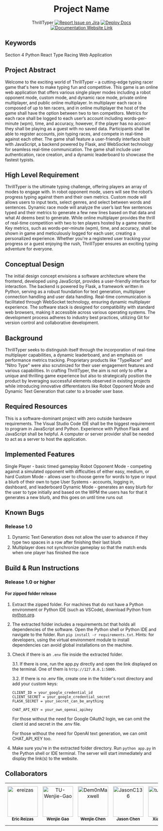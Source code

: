 <div align="center">

# Project Name
ThrillTyper
[![Report Issue on Jira](https://img.shields.io/badge/Report%20Issues-Jira-0052CC?style=flat&logo=jira-software)](https://temple-cis-projects-in-cs.atlassian.net/jira/software/c/projects/DT/issues)
[![Deploy Docs](https://github.com/ApplebaumIan/tu-cis-4398-docs-template/actions/workflows/deploy.yml/badge.svg)](https://github.com/ApplebaumIan/tu-cis-4398-docs-template/actions/workflows/deploy.yml)
[![Documentation Website Link](https://img.shields.io/badge/-Documentation%20Website-brightgreen)](https://applebaumian.github.io/tu-cis-4398-docs-template/)


</div>


## Keywords

Section 4
Python
React
Type Racing
Web Application

## Project Abstract

Welcome to the exciting world of ThrillTyper – a cutting-edge typing racer game that's here to make typing fun and competitive. This game is an online web application that offers various single player modes including a robot opponent mode, custom mode, and dynamic race mode, private online multiplayer, and public online multiplayer. In multiplayer each race is composed of up to ten racers, and in online multiplayer the host of the game shall have the option between two to ten competitors. Metrics for each race shall be logged to each user’s account including words-per-minute (wpm), time, and accuracy, however, if the player has no account they shall be playing as a guest with no saved data. Participants shall be able to register accounts, join typing races, and compete in real-time against each other. The game shall feature a user-friendly interface built with JavaScript, a backend powered by Flask, and WebSocket technology for seamless real-time communication. The game shall include user authentication, race creation, and a dynamic leaderboard to showcase the fastest typists.

## High Level Requirement

ThrillTyper is the ultimate typing challenge, offering players an array of modes to engage with. In robot opponent mode, users will see the robot’s progress typing against them and their own metrics. Custom mode will allows users to input texts, select genres, and select between words and sentences. Dynamic race mode will analyze the user’s last few sentences typed and their metrics to generate a few new lines based on that data and what AI deems best to generate. While online multiplayer provides the thrill of real-time competition with two to ten players hosted by a game master. Key metrics, such as words-per-minute (wpm), time, and accuracy, shall be shown in game and meticulously logged for each user, creating a personalized experience. Whether you're a registered user tracking your progress or a guest enjoying the rush, ThrillTyper ensures an exciting typing adventure for everyone.

## Conceptual Design

The initial design concept envisions a software architecture where the frontend, developed using JavaScript, provides a user-friendly interface for interaction. The backend is powered by Flask, a framework written in Python, serving as a robust foundation for text generation, multiplayer connection handling and user data handling. Real-time communication is facilitated through WebSocket technology, ensuring dynamic multiplayer experience. The software stack is designed for compatibility with standard web browsers, making it accessible across various operating systems. The development process adheres to industry best practices, utilizing Git for version control and collaborative development.

## Background

ThrillTyper seeks to distinguish itself through the incorporation of real-time multiplayer capabilities, a dynamic leaderboard, and an emphasis on performance metrics tracking. Proprietary products like "TypeRacer" and "Nitro Type" were also scrutinized for their user engagement features and various capabilities. In crafting ThrillTyper, the aim is not only to offer a unique and thrilling game experience but also to strategically position the product by leveraging successful elements observed in existing projects while introducing innovative differentiators like Robot Opponent Mode and Dynamic Text Generation that cater to a broader user base.

## Required Resources

This is a software-dominant project with zero outside hardware requirements. The Visual Studio Code IDE shall be the biggest requirement to program in JavaScript and Python. Experience with Python Flask and JavaScript shall be helpful. A computer or server provider shall be needed to act as a server to host the application.

## Implemented Features

Single Player - basic timed gameplay
Robot Opponent Mode - competing against a simulated opponent with difficulties of either easy, medium, or hard
Custom Mode - allows user to choose genre for words to type or input a blurb of their own to type
User Systems - accounts, logging in, dashboard, and leaderboard
Dynamic Mode - generates an easy blurb for the user to type initially and based on the WPM the users has for that it generates a new blurb, and this goes on until time runs out

## Known Bugs

### Release 1.0

1. Dynamic Text Generation does not allow the user to advance if they type two spaces in a row after finishing their last blurb
2. Multiplayer does not synchronize gameplay so that the match ends when one player has finished the race

## Build & Run Instructions
### Release 1.0 or higher
#### For zipped folder release
1. Extract the zipped folder. For machines that do not have a Python environment or Python IDE (such as VSCode), download Python from [python.org](https://www.python.org/).
2. The extracted folder includes a requirements.txt that holds all dependencies of the software. Open the Python shell or Python IDE and navigate to the folder. Run `pip install -r requirements.txt`. Hints: for developers, using the virtual environment module to install dependencies can avoid global installations on the machine.
3. Check if there is an `.env` file inside the extracted folder.
    
    3.1. If there is one, run the app.py directly and open the link displayed on the terminal. One of them is `http://127.0.0.1:5000.`

    3.2. If there is no .env file, create one in the folder's root directory and add your custom keys:

    ```
    CLIENT_ID = your_google_credential_id
    CLIENT_SECRET = your_google_credential_secret
    FLASK_SECRET = your_secret_can_be_anything

    CHAT_API_KEY = your_own_openai_apikey
    ```
    For those without the need for Google OAuth2 login, we can omit the client id and secret in the .env file.
    
    For those without the need for OpenAI text generation, we can omit CHAT_API_KEY too.


4. Make sure you're in the extracted folder directory. Run `python app.py` in the Python shell or IDE terminal. The server will start immediately and display the link(s) to the website.

## Collaborators

[//]: # ( readme: collaborators -start )
<table>
<tr>
    <td align="center">
        <a href="https://github.com/ereizas">
            <img src="https://avatars.githubusercontent.com/u/71237683?v=4" width="100;" alt="ereizas"/>
            <br />
            <sub><b>Eric Reizas</b></sub>
        </a>
    </td>
    <td align="center">
        <a href="https://github.com/TU-Wenjie-Gao">
            <img src="https://avatars.githubusercontent.com/u/112009999?s=88&v=4" width="100;" alt="TU-Wenjie-Gao"/>
            <br />
            <sub><b>Wenjie Gao</b></sub>
        </a>
    </td>
    <td align="center">
        <a href="https://github.com/Dem0nMaxwell">
            <img src="https://avatars.githubusercontent.com/u/112010069?s=88&v=4" width="100;" alt="Dem0nMaxwell"/>
            <br />
            <sub><b>Wenjie Chen</b></sub>
        </a>
    </td>
    <td align="center">
        <a href="https://github.com/JasonC136">
            <img src="https://avatars.githubusercontent.com/u/112498586?s=88&v=4" width="100;" alt="JasonC136"/>
            <br />
            <sub><b>Jason Chen</b></sub>
        </a>
    </td>
    <td align="center">
        <a href="https://github.com/tun79877">
            <img src="https://avatars.githubusercontent.com/u/114621735?s=88&v=4" width="100;" alt="tun79877"/>
            <br />
            <sub><b>Xianjun Hu</b></sub>
        </a>
    </td>
    <td align="center">
        <a href="https://github.com/jimmy70111">
            <img src="https://avatars.githubusercontent.com/u/123014046?s=88&v=4" width="100;" alt="jimmy70111"/>
            <br />
            <sub><b>Jimmy Jiang</b></sub>
        </a>
    </td>
    <td align="center">
        <a href="https://github.com/tuk04440">
            <img src="https://avatars.githubusercontent.com/u/123014730?s=88&v=4" width="100;" alt="tuk04440"/>
            <br />
            <sub><b>Allen Abraham</b></sub>
        </a>
    </td>
    <td align="center">
        <a href="https://github.com/icycoldveins">
            <img src="https://avatars.githubusercontent.com/u/81425589?v=4" width="100;" alt="tuk04440"/>
            <br />
            <sub><b>Kevin W Wijaya</b></sub>
        </a>
    </td>
   </tr>
</table>

[//]: # ( readme: collaborators -end )
